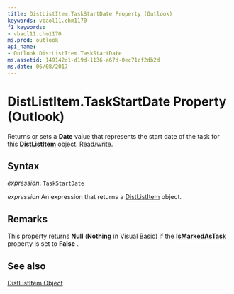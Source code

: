 ```yaml
---
title: DistListItem.TaskStartDate Property (Outlook)
keywords: vbaol11.chm1170
f1_keywords:
- vbaol11.chm1170
ms.prod: outlook
api_name:
- Outlook.DistListItem.TaskStartDate
ms.assetid: 149142c1-d19d-1136-a67d-0ec71cf2db2d
ms.date: 06/08/2017
---
```



# DistListItem.TaskStartDate Property (Outlook)

Returns or sets a  **Date** value that represents the start date of the task for this **[DistListItem](Outlook.DistListItem.md)** object. Read/write.


## Syntax

 _expression_. `TaskStartDate`

 _expression_ An expression that returns a [DistListItem](./Outlook.DistListItem.md) object.


## Remarks

This property returns  **Null** (**Nothing** in Visual Basic) if the **[IsMarkedAsTask](Outlook.DistListItem.IsMarkedAsTask.md)** property is set to **False** .


## See also


[DistListItem Object](Outlook.DistListItem.md)

